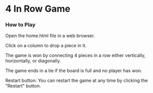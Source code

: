 # 4 In Row Game
### How to Play
Open the home.html file in a web browser.

Click on a column to drop a piece in it.

The game is won by connecting 4 pieces in a row either vertically, horizontally, or diagonally.

The game ends in a tie if the board is full and no player has won.

Restart button: You can restart the game at any time by clicking the "Restart" button.
